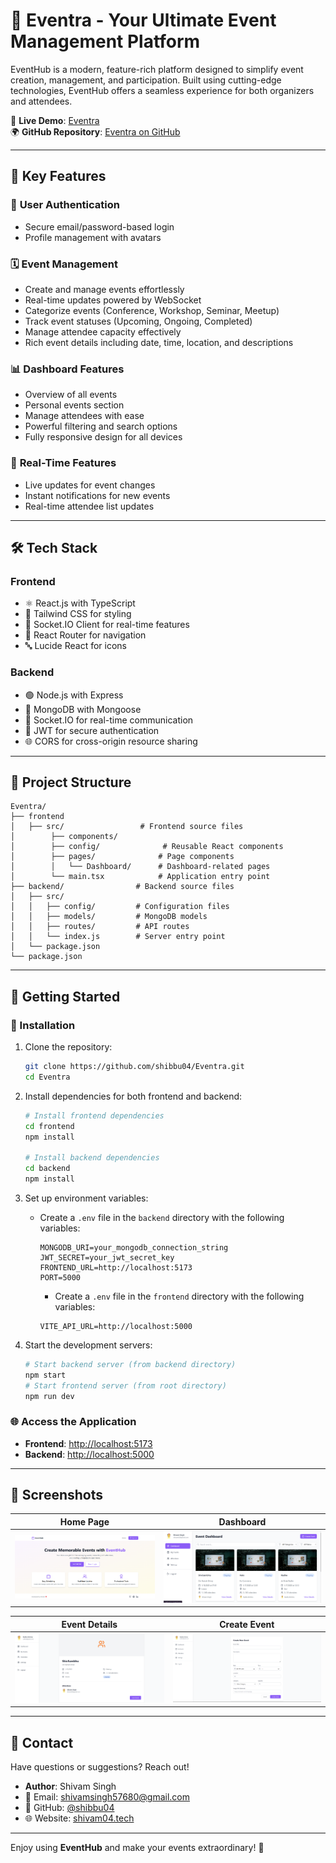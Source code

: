 # 🌟 Eventra - Your Ultimate Event Management Platform

EventHub is a modern, feature-rich platform designed to simplify event creation, management, and participation. Built using cutting-edge technologies, EventHub offers a seamless experience for both organizers and attendees.

🔗 **Live Demo**: [Eventra](https://eventra-app.vercel.app/)\
🌍 **GitHub Repository**: [Eventra on GitHub](https://github.com/shibbu04/Eventra)

---

## 🚀 Key Features

### 🔐 **User Authentication**

- Secure email/password-based login
- Profile management with avatars

### 🗓️ **Event Management**

- Create and manage events effortlessly
- Real-time updates powered by WebSocket
- Categorize events (Conference, Workshop, Seminar, Meetup)
- Track event statuses (Upcoming, Ongoing, Completed)
- Manage attendee capacity effectively
- Rich event details including date, time, location, and descriptions

### 📊 **Dashboard Features**

- Overview of all events
- Personal events section
- Manage attendees with ease
- Powerful filtering and search options
- Fully responsive design for all devices

### 🔄 **Real-Time Features**

- Live updates for event changes
- Instant notifications for new events
- Real-time attendee list updates

---

## 🛠️ Tech Stack

### **Frontend**

- ⚛️ React.js with TypeScript
- 🎨 Tailwind CSS for styling
- 📡 Socket.IO Client for real-time features
- 🧭 React Router for navigation
- 🔤 Lucide React for icons

### **Backend**

- 🟢 Node.js with Express
- 🍃 MongoDB with Mongoose
- 📡 Socket.IO for real-time communication
- 🔐 JWT for secure authentication
- 🌐 CORS for cross-origin resource sharing

---

## 📂 Project Structure

```plaintext
Eventra/
├── frontend 
│   ├── src/                 # Frontend source files
│        ├── components/
│        ├── config/              # Reusable React components
│        ├── pages/              # Page components
│        │   └── Dashboard/      # Dashboard-related pages
│        └── main.tsx            # Application entry point
├── backend/                # Backend source files
│   ├── src/
│   │   ├── config/         # Configuration files
│   │   ├── models/         # MongoDB models
│   │   ├── routes/         # API routes
│   │   └── index.js        # Server entry point
│   └── package.json
└── package.json
```

---

## 🚀 Getting Started

### 🧰 Installation

1. Clone the repository:

   ```bash
   git clone https://github.com/shibbu04/Eventra.git
   cd Eventra
   ```

2. Install dependencies for both frontend and backend:

   ```bash
   # Install frontend dependencies
   cd frontend
   npm install

   # Install backend dependencies
   cd backend
   npm install
   ```

3. Set up environment variables:

   - Create a `.env` file in the `backend` directory with the following variables:
     ```env
     MONGODB_URI=your_mongodb_connection_string
     JWT_SECRET=your_jwt_secret_key
     FRONTEND_URL=http://localhost:5173
     PORT=5000
     ```
        - Create a `.env` file in the `frontend` directory with the following variables:
     ```env
     VITE_API_URL=http://localhost:5000
     ```

4. Start the development servers:

   ```bash
   # Start backend server (from backend directory)
   npm start
   # Start frontend server (from root directory)
   npm run dev
   ```

### 🌐 Access the Application

- **Frontend**: [http://localhost:5173](http://localhost:5173)
- **Backend**: [http://localhost:5000](http://localhost:5000)

---

## 📸 Screenshots

| Home Page | Dashboard |
| --------- | --------- |
|![alt text](./frontend/src/assests/image.png)| ![alt text](./frontend/src/assests/image-1.png)|

| Event Details | Create Event |
| ------------- | ------------ |
|![alt text](./frontend/src/assests/image-3.png)|  ![alt text](./frontend/src/assests/image-2.png)            |

---

## 💌 Contact

Have questions or suggestions? Reach out!

- **Author**: Shivam Singh
- 📧 Email: [shivamsingh57680@gmail.com](mailto\:shivamsingh57680@gmail.com)
- 🐙 GitHub: [@shibbu04](https://github.com/shibbu04)
- 🌐 Website: [shivam04.tech](https://shivam04.tech)

---

Enjoy using **EventHub** and make your events extraordinary! 🎉

